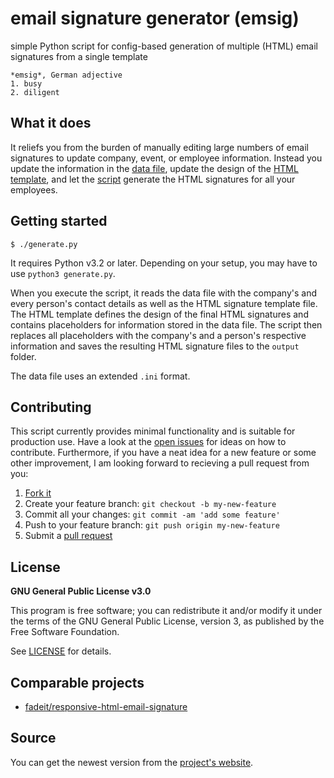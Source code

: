 # email signature generator (emsig)

simple Python script for config-based generation of multiple (HTML) email signatures from a single template

    *emsig*, German adjective
    1. busy
    2. diligent


## What it does

It reliefs you from the burden of manually editing large numbers of email signatures to update company, event, or employee information. Instead you update the information in the [data file][data-file], update the design of the [HTML template][html-template], and let the [script][script] generate the HTML signatures for all your employees.


## Getting started

    $ ./generate.py

It requires Python v3.2 or later. Depending on your setup, you may have to use `python3 generate.py`.

When you execute the script, it reads the data file with the company's and every person's contact details as well as the HTML signature template file. The HTML template defines the design of the final HTML signatures and contains placeholders for information stored in the data file. The script then replaces all placeholders with the company's and a person's respective information and saves the resulting HTML signature files to the `output` folder.

The data file uses an extended `.ini` format.


## Contributing

This script currently provides minimal functionality and is suitable for production use. Have a look at the [open issues][issues] for ideas on how to contribute. Furthermore, if you have a neat idea for a new feature or some other improvement, I am looking forward to recieving a pull request from you:

1. [Fork it][fork]
2. Create your feature branch: `git checkout -b my-new-feature`
3. Commit all your changes: `git commit -am 'add some feature'`
4. Push to your feature branch: `git push origin my-new-feature`
5. Submit a [pull request][pr]


## License

**GNU General Public License v3.0**

This program is free software; you can redistribute it and/or modify it under the terms of the GNU General Public License, version 3, as published by the Free Software Foundation.

See [LICENSE][license-file] for details.


## Comparable projects

* [fadeit/responsive-html-email-signature](https://github.com/fadeit/responsive-html-email-signature)


## Source

You can get the newest version from the [project's website][project-website].



[html-template]: signature.template.html
[data-file]: data.cfg
[script]: generate.py
[issues]: https://github.com/makomi/email-signature-gen/issues
[fork]: https://help.github.com/articles/fork-a-repo/
[pr]: https://help.github.com/articles/creating-a-pull-request/
[license-file]: LICENSE
[project-website]: http://github.com/makomi/email-signature-gen/
